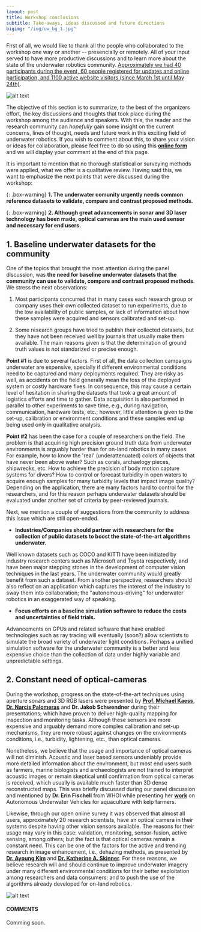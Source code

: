 ```yaml
---
layout: post
title: Workshop conclusions
subtitle: Take-aways, ideas discussed and future directions
bigimg: "/img/uw_bg_1.jpg"
---
```


First of all, we would like to thank all the people who collaborated to the workshop one way or another -- presencially or remotely. All of your input served to have more productive discussions and to learn more about the state of the underwater robotics community. <ins>Approximately we had 40 participants during the event, 60 people registered for updates and online participation, and 1100 active website visitors (since March 1st until May 24th)</ins>.

![alt text](http://icra-2019-uwroboticsperception.ge.issia.cnr.it/assets/ws-pics/ws-pic-1-scaled.jpg "Workshop picture")

The objective of this section is to summarize, to the best of the organizers effort, the key discussions and thoughts that took place during the workshop among the audience and speakers.
With this, the reader and the research community can *hopefully* gain some insight on the current concerns, lines of thought, needs and future work in this exciting field of underwater robotics. If you wish to comment about this, to share your vision or ideas for collaboration, please feel free to do so using this [**online form**](https://forms.gle/rtstndaAr4cAtMH27) and we will display your comment at the end of this page.

It is important to mention that no thorough statistical or surveying methods were applied, what we offer is a qualitative review. Having said this, we want to emphasize the next points that were discussed during the workshop:

{: .box-warning}
**1. The underwater comunity urgently needs common reference datasets to validate, compare and contrast proposed methods.**

{: .box-warning}
**2. Although great advancements in sonar and 3D laser technology has been made, optical cameras are the main used sensor and necessary for end users.**

## 1. Baseline underwater datasets for the community

One of the topics that brought the most attention during the panel discussion, was **the need for baseline underwater datasets that the community can use to validate, compare and contrast proposed methods**. We stress the next observations:

1. Most participants concurred that in many cases each research group or company uses their own collected dataset to run experiments, due to the low availability of public samples, or lack of information about how these samples were acquired and sensors calibrated and set-up.

2. Some research groups have tried to publish their collected datasets, but they have not been received well by journals that usually make them available. The main reasons given is that the determination of ground truth values is not standarized or precise enough.

**Point #1** is due to several factors. First of all, the data collection campaigns underwater are expensive, specially if different environmental conditions need to be captured and many deployments required. They are risky as well, as accidents on the field generally mean the loss of the deployed system or costly hardware fixes. In consequence, this may cause a certain level of hesitation in sharing the datasets that took a great amount of logistics efforts and time to gather. Data acquisition is also performed in parallel to other experiments to save time, e.g., during navigation, communication, hardware tests, etc.; however, little attention is given to the set-up, calibration or environment conditions and these samples end up being used only in qualitative analysis.

**Point #2** has been the case for a couple of researchers on the field. The problem is that acquiring high precision ground truth data from underwater environments is arguably harder than for on-land robotics in many cases. For example, how to know the 'real' (underattenuated) colors of objects that have never been above water? Such as corals, archaelogy pieces, shipwrecks, etc. How to achieve the precision of body motion capture systems for divers? How to control or forecast turbidity in open waters to acquire enough samples for many turbidity levels that impact image quality? Depending on the application, there are many factors hard to control for the researchers, and for this reason perhaps underwater datasets should be evaluated under another set of criteria by peer-reviewed journals. 

Next, we mention a couple of suggestions from the community to address this issue which are still open-ended.

* **Industries/Companies should partner with researchers for the collection of public datasets to boost the state-of-the-art algorithms underwater.**

Well known datasets such as COCO and KITTI have been initiated by industry research centers such as Microsoft and Toyota respectively, and have been major stepping stones in the development of computer vision techniques in the last years. The underwater community would greatly benefit from such a dataset. From another perspective, researchers should also reflect on an application which captures the interest of the industry to sway them into collaboration; the "autonomous-driving" for underwater robotics in an exaggerated way of speaking.  

* **Focus efforts on a baseline simulation software to reduce the costs and uncertainties of field trials.**

Advancements on GPUs and related software that have enabled technologies such as ray tracing will eventually (soon?) allow scientists to simulate the broad variety of underwater light conditions. Perhaps a unified simulation software for the underwater community is a better and less expensive choice than the collection of data under highly variable and unpredictable settings. 

## 2. Constant need of optical-cameras

During the workshop, progress on the state-of-the-art techniques using aperture sonars and 3D RGB lasers were presented by [**Prof. Michael Kaess**](http://icra-2019-uwroboticsperception.ge.issia.cnr.it/assets/presentations/keynotes/MichaelKaess-ImaginingSonar.pdf "Kaess Presentation"), [**Dr. Narcis Palomeras**](http://icra-2019-uwroboticsperception.ge.issia.cnr.it/assets/presentations/keynotes/PereRidao-RealtimeLaserScanner.pdf "Ridao Presentation") and **Dr. Jakob Schwendner** during their presentations; which have proven to deliver high-quality mapping for inspection and monitoring tasks. Although these sensors are more expensive and arguably demand more complex calibration and set-up mechanisms, they are more robust against changes on the environments conditions, i.e., turbidity, lightening, etc., than optical cameras.

Nonetheless, we believe that the usage and importance of optical cameras will not diminish. Acoustic and laser based sensors undeniably provide more detailed information about the environment, but most end users such as farmers, marine biologists and archaeologists are not trained to interpret acoustic images or remain skeptical until confirmation from optical cameras is received, which usually is available much faster than 3D dense reconstructed maps. This was briefly discussed during our panel discussion and mentioned by **Dr. Erin Fischell** from WHOI while presenting her [**work**](http://icra-2019-uwroboticsperception.ge.issia.cnr.it/assets/presentations/spotlight/Fischell-Aquaculture.pdf "Fischell Presentation") on Autonomous Underwater Vehicles for aquaculture with kelp farmers. 

Likewise, through our open online survey it was observed that almost all users, approximately 20 research scientists, have an optical camera in their systems despite having other vision sensors available. The reasons for their usage may vary in this case: validation, monitoring, sensor-fusion, active sensing, among others; but the fact is that optical cameras remain a constant need. This can be one of the factors for the active and trending research in image enhancement, i.e., dehazing methods, as presented by [**Dr. Ayoung Kim**](http://icra-2019-uwroboticsperception.ge.issia.cnr.it/assets/presentations/keynotes/Kim-VisibilityEnhancementTurbidSLAM.pdf "Kim Presentation") and [**Dr. Katherine A. Skinner**](http://icra-2019-uwroboticsperception.ge.issia.cnr.it/assets/presentations/keynotes/Skinner-UnsupervisedLearningUWImageRestoration.pdf "Skinner Presentation"). For these reasons, we believe research will and should continue to improve underwater imagery under many different environmental conditions for their better exploitation among researchers and data consumers; and to push the use of the algorithms already developed for on-land robotics.   

![alt text](http://icra-2019-uwroboticsperception.ge.issia.cnr.it/assets/conclusions/sensors_chart.png "Sensors Survey")

#### COMMENTS

Comming soon. 












